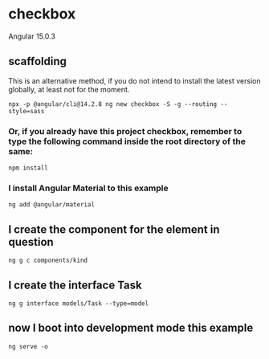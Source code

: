 # checkbox

Angular 15.0.3

## scaffolding

This is an alternative method, if you do not intend to install the latest version globally, at least not for the moment.

```shell
npx -p @angular/cli@14.2.8 ng new checkbox -S -g --routing --style=sass
```

### Or, if you already have this project checkbox, remember to type the following command inside the root directory of the same:

```shell
npm install
```

### I install Angular Material to this example

```shell
ng add @angular/material
```

## I create the component for the element in question

```shell
ng g c components/kind
```

## I create the interface Task

```shell
ng g interface models/Task --type=model
```

## now I boot into development mode this example

```shell
ng serve -o
```
